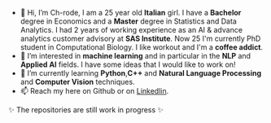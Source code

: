 - 👋 Hi, I’m Ch-rode, I am a 25 year old **Italian** girl. I have a **Bachelor** degree in Economics and a **Master** degree in Statistics and Data Analytics. I had 2 years of working experience as an AI & advance analytics customer advisory at **SAS Institute**. Now 25 I'm currently PhD student in Computational Biology. I like workout and I'm a **coffee addict**.
- 👀 I’m interested in **machine learning** and in particular in the **NLP** and **Applied AI** fields. I have some ideas that I would like to work on!
- 🌱 I’m currently learning **Python**,**C++** and **Natural Language Processing** and **Computer Vision** techniques.
- 📫 Reach my here on Github or on [Linkedlin](https://www.linkedin.com/in/chiara-rodella/).

✨ The repositories are still work in progress ✨


<!---
Ch-rode/Ch-rode is a ✨ special ✨ repository because its `README.md` (this file) appears on your GitHub profile.
You can click the Preview link to take a look at your changes.
--->
